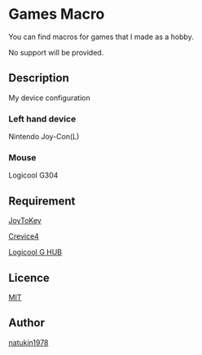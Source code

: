 Games Macro
====

You can find macros for games that I made as a hobby.

No support will be provided.

## Description

My device configuration

### Left hand device

Nintendo Joy-Con(L)

### Mouse

Logicool G304

## Requirement

[JoyToKey](https://joytokey.net/)

[Crevice4](https://www.microsoft.com/ja-jp/p/crevice-4/9nzxvrj73xj0)

[Logicool G HUB](https://gaming.logicool.co.jp/ja-jp/innovation/g-hub.html)

## Licence

[MIT](https://github.com/natukin1978/GamesMacro/blob/main/LICENSE)

## Author

[natukin1978](https://github.com/natukin1978)

